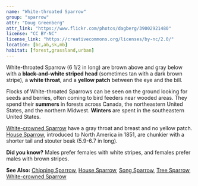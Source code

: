 ```yaml
---
name: "White-throated Sparrow"
group: "sparrow"
attr: "Doug Greenberg"
attr_link: "https://www.flickr.com/photos/dagberg/39002921480"
license: "CC BY-NC"
license_link: "https://creativecommons.org/licenses/by-nc/2.0/"
location: [bc,ab,sk,mb]
habitat: [forest,grassland,urban]
---
```

White-throated Sparrow (6 1/2 in long) are brown above and gray below with a **black-and-white striped head** (sometimes tan with a dark brown stripe), a **white throat**, and a **yellow patch** between the eye and the bill.

Flocks of White-throated Sparrows can be seen on the ground looking for seeds and berries, often coming to bird feeders near wooded areas. They spend their **summers** in forests across Canada, the northeastern United States, and the northern Midwest. **Winters** are spent in the southeastern United States.

[White-crowned Sparrow](/birds/whitecspar) have a gray throat and breast and no yellow patch. [House Sparrow](/{{section}}/houspar), introduced to North America in 1851, are chunkier with a shorter tail and stouter beak (5.9-6.7 in long).

**Did you know?** Males prefer females with white stripes, and females prefer males with brown stripes.

<!-- generated, do not edit -->
**See Also:**
[Chipping Sparrow](/birds/chipspar),
[House Sparrow](/birds/houspar),
[Song Sparrow](/birds/songspar),
[Tree Sparrow](/birds/treespar),
[White-crowned Sparrow](/birds/whitecspar)
